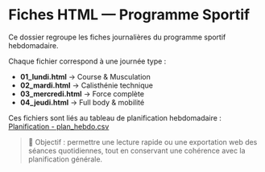 # Fiches HTML — Programme Sportif

Ce dossier regroupe les fiches journalières du programme sportif hebdomadaire.

Chaque fichier correspond à une journée type :
- **01_lundi.html** → Course & Musculation  
- **02_mardi.html** → Calisthénie technique  
- **03_mercredi.html** → Force complète  
- **04_jeudi.html** → Full body & mobilité  

Ces fichiers sont liés au tableau de planification hebdomadaire :  
[Planification - plan_hebdo.csv](https://github.com/christophepolewska-max/Programme-sportif-/blob/main/Planification/plan_hebdo.csv)

> 🧭 Objectif : permettre une lecture rapide ou une exportation web des séances quotidiennes, 
> tout en conservant une cohérence avec la planification générale.
